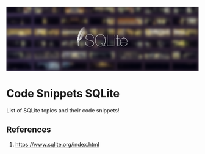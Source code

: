 ![alt text](https://github.com/Singularity-Coder/Code-Snippets-SQLite/blob/main/assets/banner_sqlitee.png)
# Code Snippets SQLite
List of SQLite topics and their code snippets!

## References
1. https://www.sqlite.org/index.html